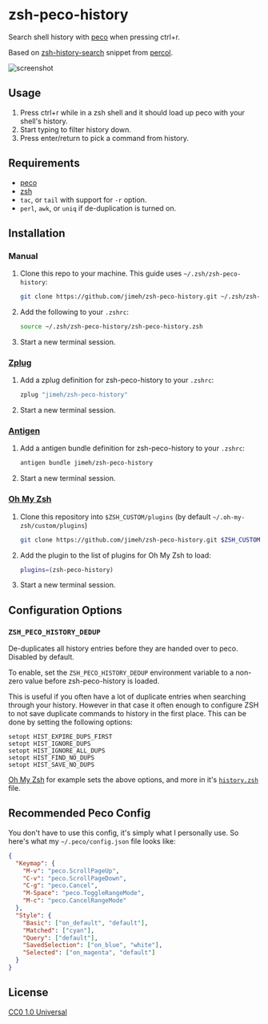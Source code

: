 # zsh-peco-history

Search shell history with [peco](https://github.com/peco/peco) when pressing
ctrl+r.

Based on [zsh-history-search](https://github.com/mooz/percol#zsh-history-search)
snippet from [percol](https://github.com/mooz/percol).

![screenshot](https://github.com/jimeh/zsh-peco-history/raw/master/screenshot.png)

## Usage

1. Press ctrl+r while in a zsh shell and it should load up peco with your
   shell's history.
2. Start typing to filter history down.
3. Press enter/return to pick a command from history.

## Requirements

- [peco](https://github.com/peco/peco)
- [zsh](https://www.zsh.org/)
- `tac`, or `tail` with support for `-r` option.
- `perl`, `awk`, or `uniq` if de-duplication is turned on.

## Installation

### Manual

1. Clone this repo to your machine. This guide uses `~/.zsh/zsh-peco-history`:

    ```sh
    git clone https://github.com/jimeh/zsh-peco-history.git ~/.zsh/zsh-peco-history
    ```

2. Add the following to your `.zshrc`:

    ```sh
    source ~/.zsh/zsh-peco-history/zsh-peco-history.zsh
    ```

3. Start a new terminal session.

### [Zplug](https://github.com/b4b4r07/zplug)

1. Add a zplug definition for zsh-peco-history to your `.zshrc`:

    ```sh
    zplug "jimeh/zsh-peco-history"
    ```

2. Start a new terminal session.

### [Antigen](https://github.com/zsh-users/antigen)

1. Add a antigen bundle definition for zsh-peco-history to your `.zshrc`:

    ```sh
    antigen bundle jimeh/zsh-peco-history
    ```

2. Start a new terminal session.

### [Oh My Zsh](https://github.com/robbyrussell/oh-my-zsh)

1. Clone this repository into `$ZSH_CUSTOM/plugins` (by default
   `~/.oh-my-zsh/custom/plugins`)

    ```sh
    git clone https://github.com/jimeh/zsh-peco-history.git $ZSH_CUSTOM/plugins/zsh-peco-history
    ```

2. Add the plugin to the list of plugins for Oh My Zsh to load:

    ```sh
    plugins=(zsh-peco-history)
    ```

3. Start a new terminal session.

## Configuration Options

### `ZSH_PECO_HISTORY_DEDUP`

De-duplicates all history entries before they are handed over to peco. Disabled
by default.

To enable, set the `ZSH_PECO_HISTORY_DEDUP` environment variable to a non-zero
value before zsh-peco-history is loaded.

This is useful if you often have a lot of duplicate entries when searching
through your history. However in that case it often enough to configure ZSH to
not save duplicate commands to history in the first place. This can be done by
setting the following options:

```
setopt HIST_EXPIRE_DUPS_FIRST
setopt HIST_IGNORE_DUPS
setopt HIST_IGNORE_ALL_DUPS
setopt HIST_FIND_NO_DUPS
setopt HIST_SAVE_NO_DUPS
```

[Oh My Zsh](https://github.com/robbyrussell/oh-my-zsh) for example sets the
above options, and more in it's
[`history.zsh`](https://github.com/mattjj/my-oh-my-zsh/blob/b1d4bab329456e9a4af49237064d9a3b6566f1b0/history.zsh)
file.

## Recommended Peco Config

You don't have to use this config, it's simply what I personally use. So here's
what my `~/.peco/config.json` file looks like:

```json
{
  "Keymap": {
    "M-v": "peco.ScrollPageUp",
    "C-v": "peco.ScrollPageDown",
    "C-g": "peco.Cancel",
    "M-Space": "peco.ToggleRangeMode",
    "M-c": "peco.CancelRangeMode"
  },
  "Style": {
    "Basic": ["on_default", "default"],
    "Matched": ["cyan"],
    "Query": ["default"],
    "SavedSelection": ["on_blue", "white"],
    "Selected": ["on_magenta", "default"]
  }
}
```

## License

[CC0 1.0 Universal](https://creativecommons.org/publicdomain/zero/1.0/)
